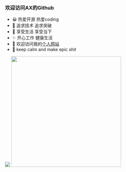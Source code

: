 ### 欢迎访问AX的Github
- 😀 热爱开源 热爱coding
- 🤪 追求技术 追求突破
- 💬 享受生活 享受当下
- ✨ 开心工作 健康生活    
- 🚀 欢迎访问我的[个人网站](https://bytedancer.vip/)
- 🧐 keep calm and make epic shit 



<img src="https://github-readme-stats.vercel.app/api?username=coding-ax&show_icons=true&icon_color=CE1D2D&text_color=718096&bg_color=ffffff&hide_title=true"/>


<img src="https://github-readme-stats.vercel.app/api/top-langs/?username=coding-ax&theme=tokyonight&layout=compact&line_height=27" width="360"/>

